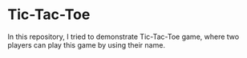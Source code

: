 # Tic-Tac-Toe
In this repository, I tried to demonstrate Tic-Tac-Toe game, where two players can play this game by using their name.

